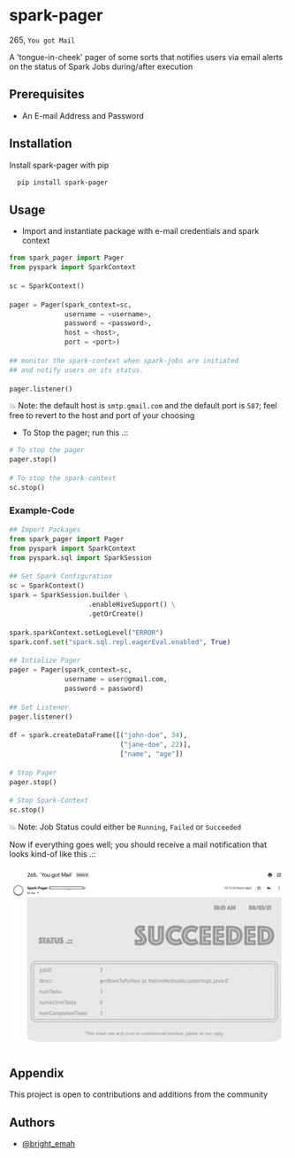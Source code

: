 
# spark-pager

265, ```You got Mail```

A 'tongue-in-cheek' pager of some sorts that notifies users via email alerts on the status of Spark Jobs during/after execution 


## Prerequisites
* An E-mail Address and Password
## Installation

Install spark-pager with pip

```bash
  pip install spark-pager
```
    
## Usage

* Import and instantiate package with e-mail credentials and spark context
```python
from spark_pager import Pager
from pyspark import SparkContext

sc = SparkContext()

pager = Pager(spark_context=sc, 
              username = <username>, 
              password = <password>,
              host = <host>,
              port = <port>)

## monitor the spark-context when spark-jobs are initiated 
## and notify users on its status.

pager.listener()

```

💥 Note: the default host is ```smtp.gmail.com```
          and the default port is ```587```; feel free to revert to the host and port of your choosing


* To Stop the pager; run this .::

```python
# To stop the pager
pager.stop()

# To stop the spark-context
sc.stop()
```

### Example-Code
```python
## Import Packages
from spark_pager import Pager
from pyspark import SparkContext
from pyspark.sql import SparkSession

## Set Spark Configuration
sc = SparkContext()
spark = SparkSession.builder \
                    .enableHiveSupport() \
                    .getOrCreate() 

spark.sparkContext.setLogLevel("ERROR")
spark.conf.set("spark.sql.repl.eagerEval.enabled", True)

## Intialize Pager 
pager = Pager(spark_context=sc, 
              username = user@gmail.com, 
              password = password)

## Set Listener
pager.listener()

df = spark.createDataFrame([("john-doe", 34), 
                            ("jane-doe", 22)], 
                            ["name", "age"])

# Stop Pager
pager.stop()

# Stop Spark-Context
sc.stop()          
```

💥 Note: Job Status could either be ```Running```, ```Failed``` or ```Succeeded```

Now if everything goes well; you should receive a mail notification that looks kind-of like this .::

![alt text](https://github.com/BrightEmah123/spark-pager/blob/main/test/spark-pager.jpg?raw=true)


## Appendix

This project is open to contributions and additions from the community


## Authors

- [@bright_emah](https://www.github.com/BrightEmah123)

  